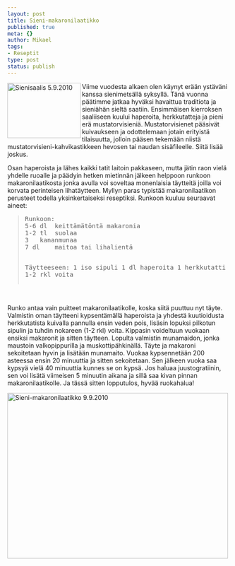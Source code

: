 ```yaml
--- 
layout: post
title: Sieni-makaronilaatikko
published: true
meta: {}
author: Mikael
tags: 
- Reseptit
type: post
status: publish
---
```

<a title="Sienisaalis 5.9.2010" href="http://www.flickr.com/photos/kjue/4960426664/"><img src="http://farm5.static.flickr.com/4133/4960426664_aa31f7bf9f.jpg" alt="Sienisaalis 5.9.2010" width="166" height="125" align="left" /></a>

Viime vuodesta alkaen olen käynyt erään ystäväni kanssa sienimetsällä syksyllä. Tänä vuonna päätimme jatkaa hyväksi havaittua traditiota ja sieniähän sieltä saatiin. Ensimmäisen kierroksen saaliiseen kuului haperoita, herkkutatteja ja pieni erä mustatorvisieniä. Mustatorvisienet pääsivät kuivaukseen ja odottelemaan jotain erityistä tilaisuutta, jolloin pääsen tekemään niistä mustatorvisieni-kahvikastikkeen hevosen tai naudan sisäfileelle. Siitä lisää joskus.

Osan haperoista ja lähes kaikki tatit laitoin pakkaseen, mutta jätin raon vielä yhdelle ruoalle ja päädyin hetken mietinnän jälkeen helppoon runkoon makaronilaatikosta jonka avulla voi soveltaa monenlaisia täytteitä joilla voi korvata perinteisen lihatäytteen. Myllyn paras typistää makaronilaatikon perusteet todella yksinkertaiseksi reseptiksi. Runkoon kuuluu seuraavat aineet:
<blockquote>
<pre>Runkoon:
5-6 dl	keittämätöntä makaronia
1-2 tl	suolaa
3	kananmunaa
7 dl	maitoa tai lihalientä

Täytteeseen:
1	iso sipuli
1 dl	haperoita
1	herkkutatti kuutioituna
1-2 rkl	voita</pre>
</blockquote></br>

Runko antaa vain puitteet makaronilaatikolle, koska siitä puuttuu nyt täyte. Valmistin oman täytteeni kypsentämällä haperoista ja yhdestä kuutioidusta herkkutatista kuivalla pannulla ensin veden pois, lisäsin lopuksi pilkotun sipulin ja tuhdin nokareen (1-2 rkl) voita. Kippasin voideltuun vuokaan ensiksi makaronit ja sitten täytteen. Lopulta valmistin munamaidon, jonka maustoin valkopippurilla ja muskottipähkinällä. Täyte ja makaroni sekoitetaan hyvin ja lisätään munamaito. Vuokaa kypsennetään 200 asteessa ensin 20 minuuttia ja sitten sekoitetaan. Sen jälkeen vuoka saa kypsyä vielä 40 minuuttia kunnes se on kypsä. Jos haluaa juustogratiinin, sen voi lisätä viimeisen 5 minuutin aikana ja sillä saa kivan pinnan makaronilaatikolle. Ja tässä sitten lopputulos, hyvää ruokahalua!

<a href="http://www.flickr.com/photos/kjue/4982940112/" title="Sieni-makaronilaatikko 9.9.2010"><img src="http://farm5.static.flickr.com/4153/4982940112_8da7384901.jpg" width="500" height="375" alt="Sieni-makaronilaatikko 9.9.2010" /></a>
